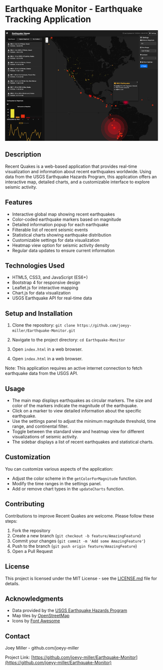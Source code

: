 # Earthquake Monitor - Earthquake Tracking Application
![Screenshot of Earthquake Monitor running in Chrome on July 2nd, 2024](screenshot.png)

## Description

Recent Quakes is a web-based application that provides real-time visualization and information about recent earthquakes worldwide. Using data from the USGS Earthquake Hazards Program, this application offers an interactive map, detailed charts, and a customizable interface to explore seismic activity.

## Features

- Interactive global map showing recent earthquakes
- Color-coded earthquake markers based on magnitude
- Detailed information popup for each earthquake
- Filterable list of recent seismic events
- Statistical charts showing earthquake distribution
- Customizable settings for data visualization
- Heatmap view option for seismic activity density
- Regular data updates to ensure current information

## Technologies Used

- HTML5, CSS3, and JavaScript (ES6+)
- Bootstrap 4 for responsive design
- Leaflet.js for interactive mapping
- Chart.js for data visualization
- USGS Earthquake API for real-time data

## Setup and Installation

1. Clone the repository:
`git clone https://github.com/joeyy-miller/Earthquake-Monitor.git`
2. Navigate to the project directory:
`cd Earthquake-Monitor`
3. Open `index.html` in a web browser.

3. Open `index.html` in a web browser.

Note: This application requires an active internet connection to fetch earthquake data from the USGS API.

## Usage

- The main map displays earthquakes as circular markers. The size and color of the markers indicate the magnitude of the earthquake.
- Click on a marker to view detailed information about the specific earthquake.
- Use the settings panel to adjust the minimum magnitude threshold, time range, and continental filter.
- Toggle between the standard view and heatmap view for different visualizations of seismic activity.
- The sidebar displays a list of recent earthquakes and statistical charts.

## Customization

You can customize various aspects of the application:

- Adjust the color scheme in the `getColorForMagnitude` function.
- Modify the time ranges in the settings panel.
- Add or remove chart types in the `updateCharts` function.

## Contributing

Contributions to improve Recent Quakes are welcome. Please follow these steps:

1. Fork the repository
2. Create a new branch (`git checkout -b feature/AmazingFeature`)
3. Commit your changes (`git commit -m 'Add some AmazingFeature'`)
4. Push to the branch (`git push origin feature/AmazingFeature`)
5. Open a Pull Request

## License

This project is licensed under the MIT License - see the [LICENSE.md](LICENSE.md) file for details.

## Acknowledgments

- Data provided by the [USGS Earthquake Hazards Program](https://earthquake.usgs.gov/fdsnws/event/1/)
- Map tiles by [OpenStreetMap](https://www.openstreetmap.org/)
- Icons by [Font Awesome](https://fontawesome.com/)

## Contact

Joey Miller - github.com/joeyy-miller

Project Link: [https://github.com/joeyy-miller/Earthquake-Monitor](https://github.com/joeyy-miller/Earthquake-Monitor)
